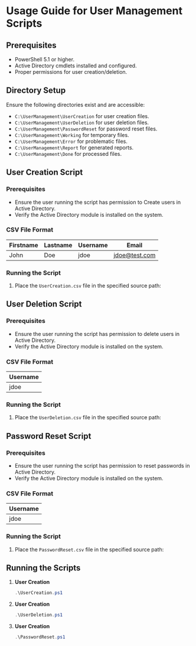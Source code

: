 # Usage Guide for User Management Scripts

## Prerequisites
- PowerShell 5.1 or higher.
- Active Directory cmdlets installed and configured.
- Proper permissions for user creation/deletion.

## Directory Setup
Ensure the following directories exist and are accessible:
- `C:\UserManagement\UserCreation` for user creation files.
- `C:\UserManagement\UserDeletion` for user deletion files.
- `C:\UserManagement\PasswordReset` for password reset files.
- `C:\UserManagement\Working` for temporary files.
- `C:\UserManagement\Error` for problematic files.
- `C:\UserManagement\Report` for generated reports.
- `C:\UserManagement\Done` for processed files.

## User Creation Script

### Prerequisites
- Ensure the user running the script has permission to Create users in Active Directory.
- Verify the Active Directory module is installed on the system.

### CSV File Format
| Firstname | Lastname  |Username   |Email      |
|-----------|-----------|-----------|-----------|
| John      |   Doe     |   jdoe    |     jdoe@test.com|


### Running the Script
1. Place the `UserCreation.csv` file in the specified source path:

## User Deletion Script

### Prerequisites
- Ensure the user running the script has permission to delete users in Active Directory.
- Verify the Active Directory module is installed on the system.

### CSV File Format
| Username  |
|-----------|
| jdoe      |

### Running the Script
1. Place the `UserDeletion.csv` file in the specified source path:

## Password Reset Script

### Prerequisites
- Ensure the user running the script has permission to reset passwords in Active Directory.
- Verify the Active Directory module is installed on the system.

### CSV File Format
| Username  |
|-----------|
| jdoe      |

### Running the Script
1. Place the `PasswordReset.csv` file in the specified source path:


## Running the Scripts
1. **User Creation**
   ```powershell
   .\UserCreation.ps1

2. **User Creation**
   ```powershell
   .\UserDeletion.ps1

3. **User Creation**
   ```powershell
   .\PasswordReset.ps1
